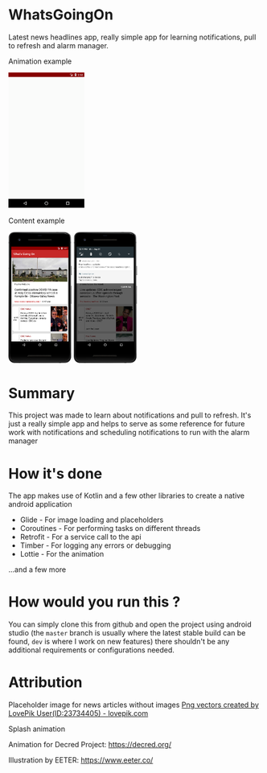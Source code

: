 # WhatsGoingOn
Latest news headlines app, really simple app for learning notifications, pull to refresh and alarm manager.

Animation example

<img src="https://github.com/Pieter-127/WhatsGoingOn/blob/master/app/art/art.gif" width="30%" />

Content example

<img src="https://github.com/Pieter-127/WhatsGoingOn/blob/master/app/art/image1.png" width="25%" /> <img src="https://github.com/Pieter-127/WhatsGoingOn/blob/master/app/art/image2.png" width="25%" />

# Summary
This project was made to learn about notifications and pull to refresh. It's just a really simple app and helps to serve as some reference for future work with notifications and scheduling notifications to run with the alarm manager

# How it's done
The app makes use of Kotlin and a few other libraries to create a native android application 

- Glide - For image loading and placeholders
- Coroutines - For performing tasks on different threads
- Retrofit - For a service call to the api
- Timber - For logging any errors or debugging
- Lottie - For the animation

...and a few more

# How would you run this ? 

You can simply clone this from github and open the project using android studio (the `master` branch is usually where the latest stable build can be found, `dev` is where I work on new features)  there shouldn't be any additional requirements or configurations needed.

# Attribution

Placeholder image for news articles without images <a href="https://lovepik.com/images/free.html">Png vectors created by LovePik User(ID:23734405) - lovepik.com</a> 

Splash animation

Animation for Decred Project: https://decred.org/

Illustration by EETER: https://www.eeter.co/
